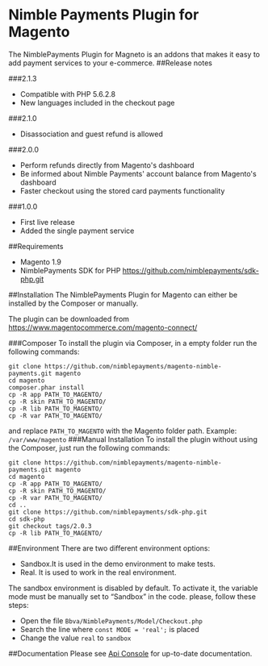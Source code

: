 # Nimble Payments Plugin for Magento
The NimblePayments Plugin for Magneto is an addons that makes it easy to add payment services to your e-commerce.
##Release notes

###2.1.3
- Compatible with PHP 5.6.2.8
- New languages included in the checkout page

###2.1.0
- Disassociation and guest refund is allowed

###2.0.0
- Perform refunds directly from Magento's dashboard 
- Be informed about Nimble Payments' account balance from Magento's dashboard
- Faster checkout using the stored card payments functionality

###1.0.0
- First live release
- Added the single payment service

##Requirements
- Magento 1.9
- NimblePayments SDK for PHP https://github.com/nimblepayments/sdk-php.git

##Installation
The NimblePayments Plugin for Magento can either be installed by the Composer or manually.

The plugin can be downloaded from https://www.magentocommerce.com/magento-connect/

###Composer
To install the plugin via Composer, in a empty folder run the following commands:
```
git clone https://github.com/nimblepayments/magento-nimble-payments.git magento
cd magento
composer.phar install
cp -R app PATH_TO_MAGENTO/
cp -R skin PATH_TO_MAGENTO/
cp -R lib PATH_TO_MAGENTO/
cp -R var PATH_TO_MAGENTO/
```
and replace ```PATH_TO_MAGENTO``` with the Magento folder path. Example: ```/var/www/magento```
###Manual Installation
To install the plugin without using the Composer,  just run the following commands:
```
git clone https://github.com/nimblepayments/magento-nimble-payments.git magento
cd magento
cp -R app PATH_TO_MAGENTO/
cp -R skin PATH_TO_MAGENTO/
cp -R var PATH_TO_MAGENTO/
cd ..
git clone https://github.com/nimblepayments/sdk-php.git
cd sdk-php
git checkout tags/2.0.3
cp -R lib PATH_TO_MAGENTO/
```
##Environment
There are two different environment options:
- Sandbox.It is used in the demo environment to make tests.
- Real. It is used to work in the real environment.

The sandbox environment is disabled by default. To activate it, the variable mode must be manually set to “Sandbox” in the code. please, follow these steps:
- Open the file ```Bbva/NimblePayments/Model/Checkout.php```
- Search the line where ```const MODE = 'real';``` is placed
- Change the value ```real``` to ```sandbox```

##Documentation
Please see [Api Console](http://developers.nimblepayments.com/api/api.html) for up-to-date documentation.
